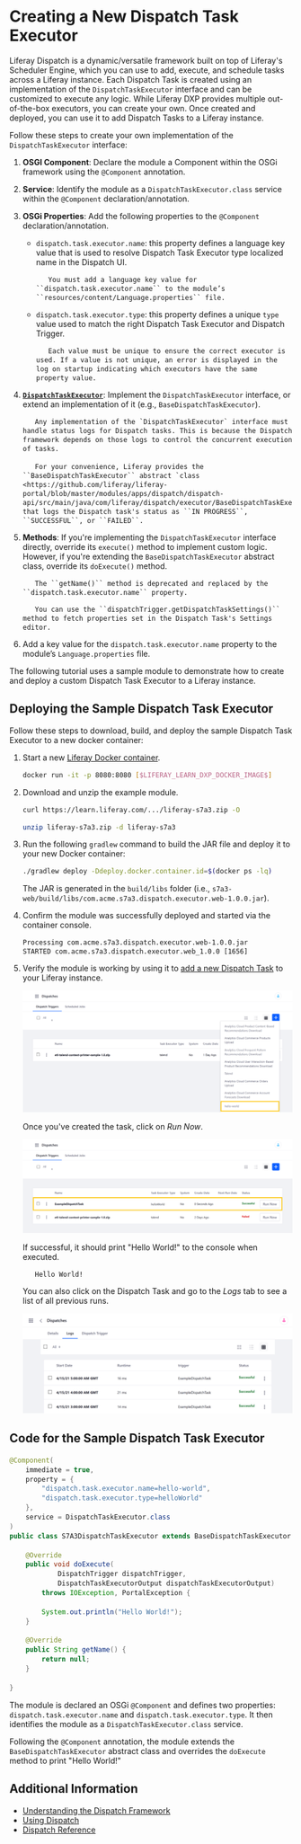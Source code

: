 # Creating a New Dispatch Task Executor

Liferay Dispatch is a dynamic/versatile<!--w/c--> framework built on top of Liferay's Scheduler Engine, which you can use to add, execute, and schedule tasks across a Liferay instance. Each Dispatch Task is created using an implementation of the `DispatchTaskExecutor` interface and can be customized to execute any logic. While Liferay DXP provides multiple out-of-the-box executors, you can create your own. Once created and deployed, you can use it to add Dispatch Tasks to a Liferay instance.

Follow these steps to create your own implementation of the `DispatchTaskExecutor` interface:

1. **OSGI Component**: Declare the module a Component within the OSGi framework using the `@Component` annotation.

1. **Service**: Identify the module as a `DispatchTaskExecutor.class` service within the `@Component` declaration/annotation.<!--w/c-->

1. **OSGi Properties**: Add the following properties to the `@Component` declaration/annotation.<!--w/c-->

   * `dispatch.task.executor.name`: this property defines a language key value that is used to resolve Dispatch Task Executor type localized name in the Dispatch UI. <!--Could you clarify what you mean by `dispatch.task.executor.name` "is used to resolve Dispatch Task Executor type localized name in the Dispatch UI?"-->

      ```note::
         You must add a language key value for ``dispatch.task.executor.name`` to the module’s ``resources/content/Language.properties`` file.
      ```

   * `dispatch.task.executor.type`: this property defines a unique `type` value used to match the right Dispatch Task Executor and Dispatch Trigger.

      ```note::
         Each value must be unique to ensure the correct executor is used. If a value is not unique, an error is displayed in the log on startup indicating which executors have the same property value.
      ```

1. [**`DispatchTaskExecutor`**](https://github.com/liferay/liferay-portal/blob/master/modules/apps/dispatch/dispatch-api/src/main/java/com/liferay/dispatch/executor/DispatchTaskExecutor.java): Implement the `DispatchTaskExecutor` interface, or extend an implementation of it (e.g., ``BaseDispatchTaskExecutor``).

      ```important::
         Any implementation of the `DispatchTaskExecutor` interface must handle status logs for Dispatch tasks. This is because the Dispatch framework depends on those logs to control the concurrent execution of tasks.
         
         For your convenience, Liferay provides the ``BaseDispatchTaskExecutor`` abstract `class <https://github.com/liferay/liferay-portal/blob/master/modules/apps/dispatch/dispatch-api/src/main/java/com/liferay/dispatch/executor/BaseDispatchTaskExecutor.java>`_ that logs the Dispatch task's status as ``IN PROGRESS``, ``SUCCESSFUL``, or ``FAILED``.
      ```

1. **Methods**: If you're implementing the `DispatchTaskExecutor` interface directly, override its `execute()` method to implement custom logic. However, if you're extending the ``BaseDispatchTaskExecutor`` abstract class, override its `doExecute()` method.

   ```note::
      The ``getName()`` method is deprecated and replaced by the ``dispatch.task.executor.name`` property.
   ```

   ```tip::
      You can use the ``dispatchTrigger.getDispatchTaskSettings()`` method to fetch properties set in the Dispatch Task's Settings editor.
   ```

1. Add a key value for the `dispatch.task.executor.name` property to the module’s `Language.properties` file.

The following tutorial uses a sample module to demonstrate how to create and deploy a custom Dispatch Task Executor to a Liferay instance.

## Deploying the Sample Dispatch Task Executor

Follow these steps to download, build, and deploy the sample Dispatch Task Executor to a new docker container:

1. Start a new [Liferay Docker container](../../installation-and-upgrades/installing-liferay/using-liferay-docker-images/docker-container-basics.md).

   ```bash
   docker run -it -p 8080:8080 [$LIFERAY_LEARN_DXP_DOCKER_IMAGE$]
   ```

1. Download and unzip the example module.

   ```bash
   curl https://learn.liferay.com/.../liferay-s7a3.zip -O
   ```
   <!-- FIX CURL PATH ONCE YOU FIND THE LOCATION -->
   ```bash
   unzip liferay-s7a3.zip -d liferay-s7a3
   ```

1. Run the following `gradlew` command to build the JAR file and deploy it to your new Docker container:

   ```bash
   ./gradlew deploy -Ddeploy.docker.container.id=$(docker ps -lq)
   ```

   The JAR is generated in the `build/libs` folder (i.e., `s7a3-web/build/libs/com.acme.s7a3.dispatch.executor.web-1.0.0.jar`).

1. Confirm the module was successfully deployed and started via the container console.

   ```log
   Processing com.acme.s7a3.dispatch.executor.web-1.0.0.jar
   STARTED com.acme.s7a3.dispatch.executor.web_1.0.0 [1656]
   ```

1. Verify the module is working by using it to [add a new Dispatch Task](./using-dispatch.md#adding-a-new-dspatch-task) to your Liferay instance.

   ![Add a new Dispatch Task using the new template.](./creating-a-new-dispatch-task-executor/images/01.png)

   Once you've created the task, click on *Run Now*.

   ![Click Run Now for your new Dispatch Task.](./creating-a-new-dispatch-task-executor/images/02.png)

   If successful, it should print "Hello World!" to the console when executed.

   ```log
      Hello World!
   ```

   You can also click on the Dispatch Task and go to the *Logs* tab to see a list of all previous runs.

   ![View and manage logs for your Dispatch Task.](./creating-a-new-dispatch-task-executor/images/03.png)

## Code for the Sample Dispatch Task Executor

```java
@Component(
    immediate = true,
    property = {
        "dispatch.task.executor.name=hello-world",
        "dispatch.task.executor.type=helloWorld"
    },
    service = DispatchTaskExecutor.class
)
public class S7A3DispatchTaskExecutor extends BaseDispatchTaskExecutor {

    @Override
    public void doExecute(
            DispatchTrigger dispatchTrigger,
            DispatchTaskExecutorOutput dispatchTaskExecutorOutput)
        throws IOException, PortalException {

        System.out.println("Hello World!");
    }

    @Override
    public String getName() {
        return null;
    }

}
```

The module is declared an OSGi `@Component` and defines two properties: `dispatch.task.executor.name` and `dispatch.task.executor.type`. It then identifies the module as a `DispatchTaskExecutor.class` service.

Following the `@Component` annotation, the module extends the `BaseDispatchTaskExecutor` abstract class and overrides the `doExecute` method to print "Hello World!"

## Additional Information

* [Understanding the Dispatch Framework](./understanding-the-dispatch-framework.md)
* [Using Dispatch](./using-dispatch.md)
* [Dispatch Reference](./dispatch-reference.md)

